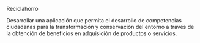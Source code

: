 Reciclahorro

Desarrollar una aplicación que permita el desarrollo de competencias ciudadanas para la transformación y conservación del entorno a través de la obtención de beneficios en adquisición de productos o servicios.
